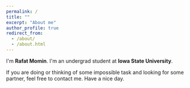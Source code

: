 ```yaml
---
permalink: /
title: ""
excerpt: "About me"
author_profile: true
redirect_from: 
  - /about/
  - /about.html
---
```


I'm **Rafat Momin**. I'm an undergrad student at **Iowa State University**.

If you are doing or thinking of some impossible task and looking for some partner, feel free to contact
me. Have a nice day.

